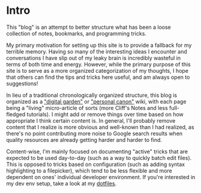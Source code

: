 # Intro

This "blog" is an attempt to better structure what has been a loose collection of notes, bookmarks, and programming tricks.

My primary motivation for setting up this site is to provide a fallback for my terrible memory. Having so many of the interesting ideas I encounter and conversations I have slip out of my leaky brain is incredibly wasteful in terms of both time and energy. However, while the primary purpose of this site is to serve as a more organized categorization of my thoughts, I hope that others can find the tips and tricks here useful, and am always open to suggestions!

In lieu of a traditional chronologically organized structure, this blog is organized as a ["digital garden"](https://tomcritchlow.com/wiki/) or ["personal canon"](https://www.brendanschlagel.com/2017/11/05/canonize-creating-personal-canon-template/) wiki, with each page being a "living" micro-article of sorts (more Cliff's Notes and less full-fledged tutorials). I might add or remove things over time based on how appropriate I think certain content is. In general, I'll probably remove content that I realize is more obvious and well-known than I had realized, as there's no point contributing more noise to Google search results when quality resources are already getting harder and harder to find.

Content-wise, I'm mainly focused on documenting "active" tricks that are expected to be used day-to-day (such as a way to quickly batch edit files). This is opposed to tricks based on configuration (such as adding syntax highlighting to a filepicker), which tend to be less flexible and more dependent on ones' individual developer environment. If you're interested in my dev env setup, take a look at my [dotfiles](https://github.com/timhwang21/dotfiles/).
